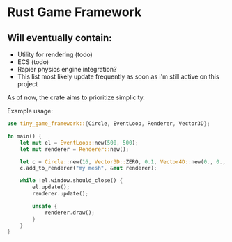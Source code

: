 # Rust Game Framework

## Will eventually contain:
  * Utility for rendering (todo)
  * ECS (todo)
  * Rapier physics engine integration?
  * This list most likely update frequently as soon as i'm still active on this project 

As of now, the crate aims to prioritize simplicity.

Example usage:

```rust 
use tiny_game_framework::{Circle, EventLoop, Renderer, Vector3D};

fn main() {
    let mut el = EventLoop::new(500, 500);
    let mut renderer = Renderer::new();

    let c = Circle::new(16, Vector3D::ZERO, 0.1, Vector4D::new(0., 0., 0., 0.));
    c.add_to_renderer("my mesh", &mut renderer);

    while !el.window.should_close() {
        el.update();
        renderer.update();

        unsafe {
            renderer.draw();
        }
    }
}
```
